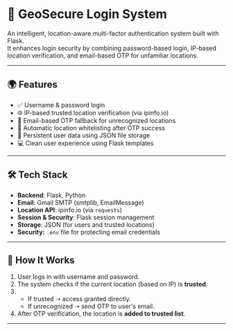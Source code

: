# 🔐 GeoSecure Login System

An intelligent, location-aware multi-factor authentication system built with Flask.  
It enhances login security by combining password-based login, IP-based location verification, and email-based OTP for unfamiliar locations.

---

## 🌍 Features

- ✅ Username & password login
- 🌐 IP-based trusted location verification (via ipinfo.io)
- 📩 Email-based OTP fallback for unrecognized locations
- 🔐 Automatic location whitelisting after OTP success
- 📁 Persistent user data using JSON file storage
- 💻 Clean user experience using Flask templates

---

## 🛠️ Tech Stack

- **Backend**: Flask, Python
- **Email**: Gmail SMTP (smtplib, EmailMessage)
- **Location API**: ipinfo.io (via `requests`)
- **Session & Security**: Flask session management
- **Storage**: JSON (for users and trusted locations)
- **Security:** `.env` file for protecting email credentials

---

## 🚀 How It Works

1. User logs in with username and password.
2. The system checks if the current location (based on IP) is **trusted**.
3. - If trusted ➝ access granted directly.
   - If unrecognized ➝ send OTP to user's email.
4. After OTP verification, the location is **added to trusted list**.

---

